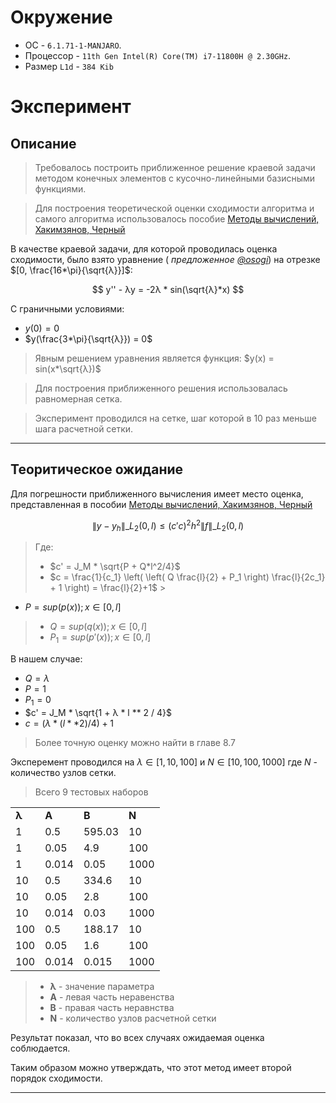 # Окружение

* ОС - `6.1.71-1-MANJARO`.
* Процессор - `11th Gen Intel(R) Core(TM) i7-11800H @ 2.30GHz`.
* Размер `L1d` - `384 Kib`

# Эксперимент

## Описание

> Требовалось построить приближенное решение краевой задачи методом конечных элементов с кусочно-линейными базисными
> функциями.

> Для построения теоретической оценки сходимости алгоритма и самого алгоритма использовалось
> пособие [Методы вычислений, Хакимзянов, Черный](http://www.ict.nsc.ru/matmod/files/textbooks/KhakimzyanovCherny-2.pdf)

В качестве краевой задачи, для которой проводилась оценка сходимости, было взято уравнение (
_предложенное [@osogi](https://github.com/osogi)_) на отрезке $[0, \frac{16*\pi}{\sqrt{λ}}]$:

$$
y'' - λy = -2λ * sin(\sqrt{λ}*x)
$$

С граничными условиями:

* $y(0) = 0$
* $y(\frac{3*\pi}{\sqrt{λ}}) = 0$

> Явным решением уравнения является функция: $y(x) = sin(x*\sqrt{λ})$

> Для построения приближенного решения использовалась равномерная сетка.

> Эксперимент проводился на сетке, шаг которой в 10 раз меньше шага расчетной сетки.
---

## Теоритическое ожидание

Для погрешности приближенного вычисления имеет место оценка, представленная в
пособии [Методы вычислений, Хакимзянов, Черный](http://www.ict.nsc.ru/matmod/files/textbooks/KhakimzyanovCherny-2.pdf)

$$ \|y - y_h\|\_{L_2(0,l)} \leq (c'c)^2 h^2 \|f\|\_{L_2(0,l)} $$

> Где:
> * $c' = J_M * \sqrt{P + Q*l^2/4}$
> * $c = \frac{1}{c_1} \left( \left( Q \frac{l}{2} + P_1 \right) \frac{l}{2c_1} + 1 \right) = \frac{l}{2}+1$
    >

* $P = sup(p(x)) ; x \in [0, l]$

> * $Q = sup(q(x)) ; x \in [0, l]$
>  * $P_1 = sup(p'(x)) ; x \in [0, l]$

В нашем случае:

* $Q = λ$
* $P = 1$
* $P_1 = 0$
* $c' = J_M * \sqrt{1 + λ * l ** 2 / 4}$
* $c = (λ * (l ** 2) / 4) + 1$

> Более точную оценку можно найти в главе 8.7

Эксперемент проводился на $λ \in [1, 10, 100]$ и $N \in [10, 100, 1000]$ где $N$ - количество узлов сетки.

> Всего 9 тестовых наборов

<table>
	<tbody>
		<tr>
			<td><b>λ</b></td>
			<td><b>A</b></td>
			<td><b>B</b></td>
			<td><b>N</b></td>
		</tr>
        <tr>
			<td>1</td>
			<td>0.5</td>
			<td>595.03</td>
			<td>10</td>
		</tr>
		<tr>
			<td>1</td>
			<td>0.05</td>
			<td>4.9</td>
			<td>100</td>
		</tr>
		<tr>
			<td>1</td>
			<td>0.014</td>
			<td>0.05</td>
			<td>1000</td>
		</tr>
		<tr>
			<td>10</td>
			<td>0.5</td>
			<td>334.6</td>
			<td>10</td>
		</tr>
		<tr>
			<td>10</td>
			<td>0.05</td>
			<td>2.8</td>
			<td>100</td>
		</tr>
		<tr>
			<td>10</td>
			<td>0.014</td>
			<td>0.03</td>
			<td>1000</td>
		</tr>
		<tr>
			<td>100</td>
			<td>0.5</td>
			<td>188.17</td>
			<td>10</td>
		</tr>
		<tr>
			<td>100</td>
			<td>0.05</td>
			<td>1.6</td>
			<td>100</td>
		</tr>
		<tr>
			<td>100</td>
			<td>0.014</td>
			<td>0.015</td>
			<td>1000</td>
		</tr>
	</tbody>
</table>

> * **λ** - значение параметра
> * **A** - левая часть неравенства
> * **B** - правая часть неравнства
> * **N** - количество узлов расчетной сетки

Результат показал, что во всех случаях ожидаемая оценка соблюдается.

Таким образом можно утверждать, что этот метод имеет второй порядок сходимости.


---
